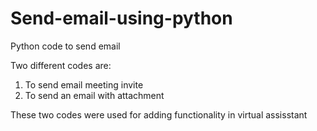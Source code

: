 # Send-email-using-python
Python code to send email

Two different codes are:
1. To send email meeting invite
2. To send an email with attachment

These two codes were used for adding functionality in virtual assisstant
